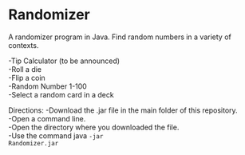 # Randomizer
A randomizer program in Java. Find random numbers in a variety of contexts.

-Tip Calculator (to be announced)<br>
-Roll a die<br>
-Flip a coin<br>
-Random Number 1-100<br>
-Select a random card in a deck<br>

Directions:
-Download the .jar file in the main folder of this repository.<br>
-Open a command line.<br>
-Open the directory where you downloaded the file.<br>
-Use the command java <code>-jar Randomizer.jar</code>
